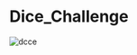 # Dice_Challenge

![dcce](https://user-images.githubusercontent.com/93462519/157370549-d9975883-2788-4f31-a255-a55abfae2a65.png)
